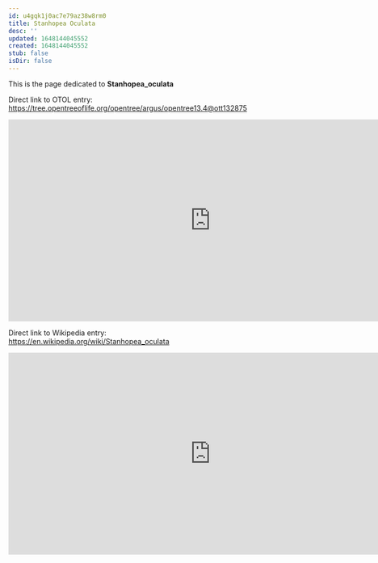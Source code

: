 ```yaml
---
id: u4gqk1j0ac7e79az38w8rm0
title: Stanhopea Oculata
desc: ''
updated: 1648144045552
created: 1648144045552
stub: false
isDir: false
---
```

This is the page dedicated to **Stanhopea_oculata**


Direct link to OTOL entry: https://tree.opentreeoflife.org/opentree/argus/opentree13.4@ott132875



<html>
    <body>
    <iframe src="https://tree.opentreeoflife.org/opentree/argus/opentree13.4@ott132875"
    width="800" height="400" frameborder="0" allowfullscreen> </iframe>
    </body>
</html>
    


Direct link to Wikipedia entry: https://en.wikipedia.org/wiki/Stanhopea_oculata



<html>
    <body>
    <iframe src="https://en.wikipedia.org/wiki/Stanhopea_oculata"
    width="800" height="400" frameborder="0" allowfullscreen> </iframe>
    </body>
</html>
    
